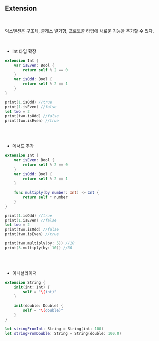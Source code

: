 ## Extension

<br/>

익스텐션은 구조체, 클래스 열거형, 프로토콜 타입에 새로운 기능을 추가할 수 있다.

<br/>

* Int 타입 확장

```swift
extension Int {
    var isEven: Bool {
        return self % 2 == 0
    }
    var isOdd: Bool {
        return self % 2 == 1
    }
}

print(1.isOdd) //true
print(1.isEven) //false
let two = 2
print(two.isOdd) //false
print(two.isEven) //true

```

<br/>

<br/>

* 메서드 추가

```swift
extension Int {
    var isEven: Bool {
        return self % 2 == 0
    }
    var isOdd: Bool {
        return self % 2 == 1
    }
    
    func multiply(by number: Int) -> Int {
        return self * number
    }
}

print(1.isOdd) //true
print(1.isEven) //false
let two = 2
print(two.isOdd) //false
print(two.isEven) //true

print(two.multiply(by: 5)) //10
print(3.multiply(by: 10)) //30
```

<br/>

<br/>

* 이니셜라이저

```swift
extension String {
    init(int: Int) {
        self = "\(int)"
    }
    
    init(double: Double) {
        self = "\(double)"
    }
}

let stringFromInt: String = String(int: 100)
let stringFromDouble: String = String(double: 100.0)
```

<br/>

<br/>